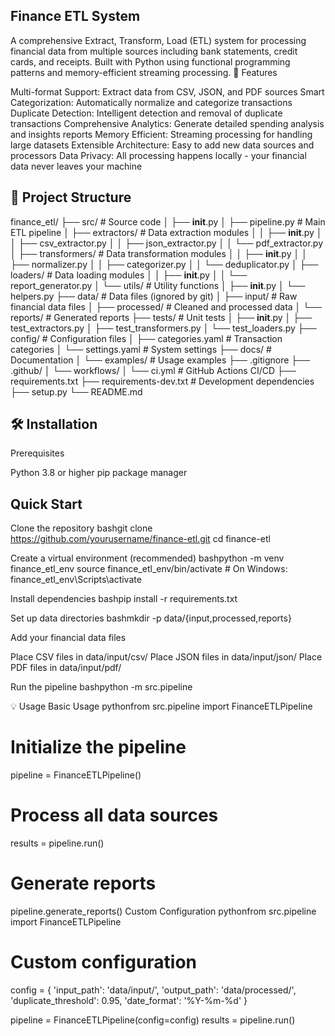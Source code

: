 ## Finance ETL System
A comprehensive Extract, Transform, Load (ETL) system for processing financial data from multiple sources including bank statements, credit cards, and receipts. Built with Python using functional programming patterns and memory-efficient streaming processing.
🚀 Features

Multi-format Support: Extract data from CSV, JSON, and PDF sources
Smart Categorization: Automatically normalize and categorize transactions
Duplicate Detection: Intelligent detection and removal of duplicate transactions
Comprehensive Analytics: Generate detailed spending analysis and insights reports
Memory Efficient: Streaming processing for handling large datasets
Extensible Architecture: Easy to add new data sources and processors
Data Privacy: All processing happens locally - your financial data never leaves your machine

## 📁 Project Structure
finance_etl/
├── src/                    # Source code
│   ├── __init__.py
│   ├── pipeline.py         # Main ETL pipeline
│   ├── extractors/         # Data extraction modules
│   │   ├── __init__.py
│   │   ├── csv_extractor.py
│   │   ├── json_extractor.py
│   │   └── pdf_extractor.py
│   ├── transformers/       # Data transformation modules
│   │   ├── __init__.py
│   │   ├── normalizer.py
│   │   ├── categorizer.py
│   │   └── deduplicator.py
│   ├── loaders/           # Data loading modules
│   │   ├── __init__.py
│   │   └── report_generator.py
│   └── utils/             # Utility functions
│       ├── __init__.py
│       └── helpers.py
├── data/                  # Data files (ignored by git)
│   ├── input/            # Raw financial data files
│   ├── processed/        # Cleaned and processed data
│   └── reports/          # Generated reports
├── tests/                # Unit tests
│   ├── __init__.py
│   ├── test_extractors.py
│   ├── test_transformers.py
│   └── test_loaders.py
├── config/               # Configuration files
│   ├── categories.yaml   # Transaction categories
│   └── settings.yaml     # System settings
├── docs/                 # Documentation
│   └── examples/         # Usage examples
├── .gitignore
├── .github/
│   └── workflows/
│       └── ci.yml        # GitHub Actions CI/CD
├── requirements.txt
├── requirements-dev.txt  # Development dependencies
├── setup.py
└── README.md

## 🛠️ Installation
Prerequisites

Python 3.8 or higher
pip package manager

## Quick Start

Clone the repository
bashgit clone https://github.com/yourusername/finance-etl.git
cd finance-etl

Create a virtual environment (recommended)
bashpython -m venv finance_etl_env
source finance_etl_env/bin/activate  # On Windows: finance_etl_env\Scripts\activate

Install dependencies
bashpip install -r requirements.txt

Set up data directories
bashmkdir -p data/{input,processed,reports}

Add your financial data files

Place CSV files in data/input/csv/
Place JSON files in data/input/json/
Place PDF files in data/input/pdf/


Run the pipeline
bashpython -m src.pipeline


💡 Usage
Basic Usage
pythonfrom src.pipeline import FinanceETLPipeline

# Initialize the pipeline
pipeline = FinanceETLPipeline()

# Process all data sources
results = pipeline.run()

# Generate reports
pipeline.generate_reports()
Custom Configuration
pythonfrom src.pipeline import FinanceETLPipeline

# Custom configuration
config = {
    'input_path': 'data/input/',
    'output_path': 'data/processed/',
    'duplicate_threshold': 0.95,
    'date_format': '%Y-%m-%d'
}

pipeline = FinanceETLPipeline(config=config)
results = pipeline.run()
